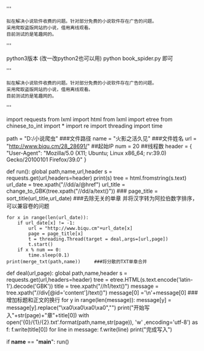 '''

    拟在解决小说软件收费的问题。针对部分免费的小说软件存在广告的问题。
    采用爬取盗版网站的小说，借用离线观看。
    目前测试的是笔趣网的。

'''


python3版本	(改一改python2也可以用)
python book_spider.py	即可

'''

    拟在解决小说软件收费的问题。针对部分免费的小说软件存在广告的问题。
    采用爬取盗版网站的小说，借用离线观看。
    目前测试的是笔趣网的。

'''

import requests
from lxml import html
from lxml import etree
from chinese_to_int import *
import re
import threading
import time

path = "D:/小说爬虫"    ###文件路径
name = "火影之活久见"     ###文件姓名
url = "http://www.biqu.cm/28_28691/"        ##起始IP 
num = 20 ##线程数
header  = {
    "User-Agent": "Mozilla/5.0 (X11; Ubuntu; Linux x86_64; rv:39.0) Gecko/20100101 Firefox/39.0"
}



def run():
    global path,name,url,header
    s = requests.get(url,headers=header)
    print(s)
    tree = html.fromstring(s.text)
    url_date = tree.xpath("//dd/a/@href")
    url_title = change_to_GBK(tree.xpath("//dd/a/text()"))      ###
    page_title = sort_title(url_title,url_date)         ###去除无关的单章 并将汉字转为阿拉伯数字排序，可以兼容卷的问题

    for x in range(len(url_date)):
        if url_date[x] != -1:
            url = "http://www.biqu.cm"+url_date[x]
            page = page_title[x]
            t = threading.Thread(target = deal,args=[url,page])
            t.start()
        if x % num == 0:
            time.sleep(0.1)
    print(merge_txt(path,name))     ###将分散的TXT单章合并

def deal(url,page):
    global path,name,header
    s = requests.get(url,headers=header)
    tree = etree.HTML(s.text.encode('latin-1').decode('GBK'))
    title = tree.xpath("//h1/text()")
    message = tree.xpath("//div[@id='content']/text()")
    message[0] ='\n'+message[0]         ###增加标题和正文的换行
    for y in range(len(message)):
        message[y] = message[y].replace("\xa0\xa0\xa0\xa0","")
    print("开始写入"+str(page)+"章"+title[0])
    with open('{0}/{1}/{2}.txt'.format(path,name,str(page)), 'w' ,encoding='utf-8') as f:
        f.write(title[0])
        for line in message:
            f.write(line)
    print("完成写入")




if __name__  == "__main__":
    run()